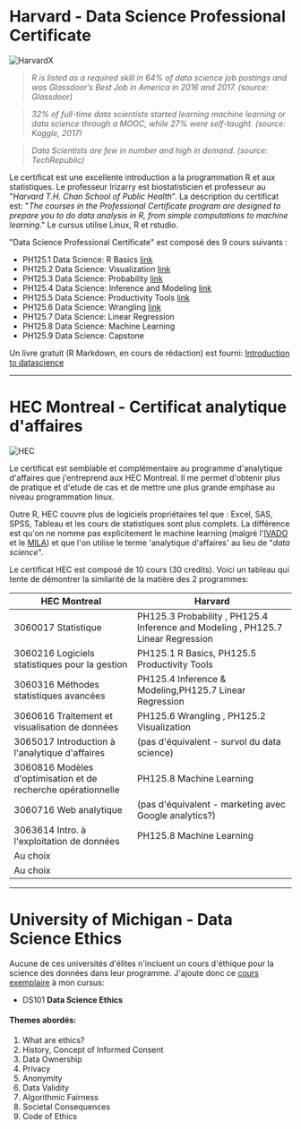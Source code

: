 # Harvard - Data Science Professional Certificate

![HarvardX](https://www.edx.org/sites/default/files/school/image/banner/harvardx.jpg)

> *R is listed as a required skill in 64% of data science job postings and was Glassdoor’s Best Job in America in 2016 and 2017. (source: Glassdoor)*

> *32% of full-time data scientists started learning machine learning or data science through a MOOC, while 27% were self-taught. (source: Kaggle, 2017)*

> *Data Scientists are few in number and high in demand. (source: TechRepublic)*

Le certificat est une excellente introduction a la programmation R et aux statistiques. Le professeur Irizarry est biostatisticien et professeur au "*Harvard T.H. Chan School of Public Health*". La description du certificat est: "*The courses in the Professional Certificate program are designed to prepare you to do data analysis in R, from simple computations to machine learning*." Le cursus utilise Linux, R et rstudio.

"Data Science Professional Certificate" est composé des 9 cours suivants :

* PH125.1 Data Science: R Basics  [link][1]
* PH125.2 Data Science: Visualization [link][2]
* PH125.3 Data Science: Probability [link][3]
* PH125.4 Data Science: Inference and Modeling [link][4]
* PH125.5 Data Science: Productivity Tools [link][5]
* PH125.6 Data Science: Wrangling [link][6]
* PH125.7 Data Science: Linear Regression
* PH125.8 Data Science: Machine Learning
* PH125.9 Data Science: Capstone

Un livre gratuit (R Markdown, en cours de rédaction) est fourni: [Introduction to datascience][10]

[1]: https://courses.edx.org/certificates/3bd6534cff1441729903746548aa0314
[2]: https://courses.edx.org/certificates/64d48644f39f4607b71a7350c2c58d3c
[3]: https://courses.edx.org/certificates/678f8521863f47ac88888547c41ae916
[4]: https://courses.edx.org/certificates/3a01e2901dde48618d7ec0db8034a60e
[5]: https://courses.edx.org/certificates/6ef7b5368b714d00a4608c7575e41dc0
[6]: https://courses.edx.org/certificates/b126c78808f940d18839ac3ffeef2e3f
[10]: https://rafalab.github.io/dsbook/


------------------------------------------------------------------------------------------------------------------------
# HEC Montreal - Certificat analytique d'affaires

![HEC](https://www.hec.ca/images/comelect/d-decou-lg.jpg)

Le certificat est semblable et complémentaire au programme d'analytique d'affaires que j'entreprend aux HEC Montreal. Il me permet d'obtenir plus de pratique et d'etude de cas et de mettre une plus grande emphase au niveau programmation linux.

Outre R, HEC couvre plus de logiciels propriétaires tel que : Excel, SAS, SPSS, Tableau et les cours de statistiques sont plus complets. La différence est qu'on ne nomme pas explicitement le machine learning (malgré l'[IVADO][h1] et le [MILA][h2]) et que l'on utilise le terme 'analytique d'affaires' au lieu de "*data science*".

Le certificat HEC est composé de 10 cours (30 credits). Voici un tableau qui tente de démontrer la similarité de la matière des 2 programmes:

| HEC Montreal                              | Harvard                                               |
| ----------------------------------------- | ----------------------------------------------------- |
| 3060017 Statistique                       | PH125.3 Probability , PH125.4 Inference and Modeling , PH125.7 Linear Regression |
| 3060216 Logiciels statistiques pour la gestion | PH125.1 R Basics, PH125.5 Productivity Tools     |
| 3060316 Méthodes statistiques avancées    | PH125.4 Inference & Modeling,PH125.7 Linear Regression|
| 3060616 Traitement et visualisation de données| PH125.6 Wrangling , PH125.2 Visualization         |
| 3065017 Introduction à l'analytique d'affaires| (pas d'équivalent - survol du data science)       |
| 3060816 Modèles d'optimisation et de recherche opérationnelle | PH125.8 Machine Learning          |
| 3060716 Web analytique                    | (pas d'équivalent - marketing avec Google analytics?) |
| 3063614 Intro. à l'exploitation de données| PH125.8 Machine Learning                              |
| Au choix                                  |                                                       |
| Au choix                                  |                                                       |


[h1]: https://ivado.ca/en/
[h2]: https://mila.quebec/en/


------------------------------------------------------------------------------------------------------------------------
# University of Michigan - Data Science Ethics

Aucune de ces universités d'élites n'incluent un cours d'éthique pour la science des données dans leur programme. J'ajoute donc ce [cours exemplaire][m1] à mon cursus:

* DS101 **Data Science Ethics**

#### Themes abordés:

1. What are ethics?
2. History, Concept of Informed Consent
3. Data Ownership
4. Privacy
5. Anonymity
6. Data Validity
7. Algorithmic Fairness
8. Societal Consequences
9. Code of Ethics

[m1]: https://www.edx.org/course/data-science-ethics
